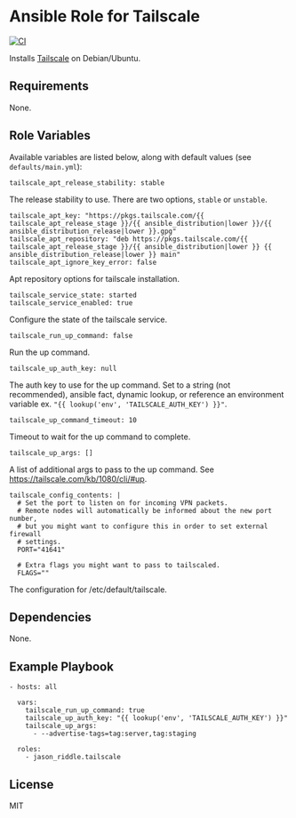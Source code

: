 # Ansible Role for Tailscale

[![CI](https://github.com/jason-riddle/ansible-role-tailscale/workflows/CI/badge.svg?event=push)](https://github.com/jason-riddle/ansible-role-tailscale/actions?query=workflow%3ACI)

Installs [Tailscale](https://tailscale.com/) on Debian/Ubuntu.

## Requirements

None.

## Role Variables

Available variables are listed below, along with default values (see `defaults/main.yml`):

    tailscale_apt_release_stability: stable

The release stability to use. There are two options, `stable` or `unstable`.

    tailscale_apt_key: "https://pkgs.tailscale.com/{{ tailscale_apt_release_stage }}/{{ ansible_distribution|lower }}/{{ ansible_distribution_release|lower }}.gpg"
    tailscale_apt_repository: "deb https://pkgs.tailscale.com/{{ tailscale_apt_release_stage }}/{{ ansible_distribution|lower }} {{ ansible_distribution_release|lower }} main"
    tailscale_apt_ignore_key_error: false

Apt repository options for tailscale installation.

    tailscale_service_state: started
    tailscale_service_enabled: true

Configure the state of the tailscale service.

    tailscale_run_up_command: false

Run the up command.

    tailscale_up_auth_key: null

The auth key to use for the up command. Set to a string (not recommended),
ansible fact, dynamic lookup, or reference an environment variable ex.
`"{{ lookup('env', 'TAILSCALE_AUTH_KEY') }}"`.

    tailscale_up_command_timeout: 10

Timeout to wait for the up command to complete.

    tailscale_up_args: []

A list of additional args to pass to the up command. See https://tailscale.com/kb/1080/cli/#up.

    tailscale_config_contents: |
      # Set the port to listen on for incoming VPN packets.
      # Remote nodes will automatically be informed about the new port number,
      # but you might want to configure this in order to set external firewall
      # settings.
      PORT="41641"

      # Extra flags you might want to pass to tailscaled.
      FLAGS=""

The configuration for /etc/default/tailscale.

## Dependencies

None.

## Example Playbook

    - hosts: all

      vars:
        tailscale_run_up_command: true
        tailscale_up_auth_key: "{{ lookup('env', 'TAILSCALE_AUTH_KEY') }}"
        tailscale_up_args:
          - --advertise-tags=tag:server,tag:staging

      roles:
        - jason_riddle.tailscale

## License

MIT

